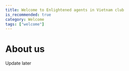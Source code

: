```yaml
---
title: Welcome to Enlightened agents in Vietnam club
is_recommended: true
category: Welcome
tags: ["welcome"]
---
```


# About us

Update later
